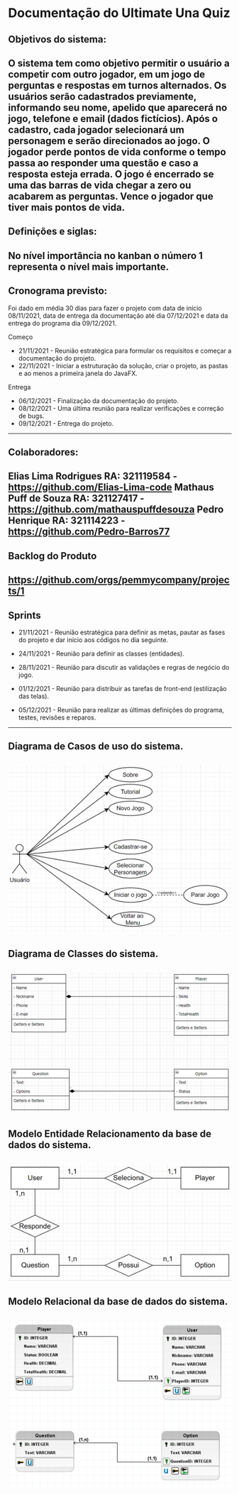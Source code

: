 # Documentação do Ultimate Una Quiz
## Objetivos do sistema:
O sistema tem como objetivo permitir o usuário a competir com outro jogador, em um jogo de perguntas e respostas em turnos alternados. Os usuários serão cadastrados previamente, informando seu nome, apelido que aparecerá no jogo, telefone e email (dados fictícios). Após o cadastro, cada jogador selecionará um personagem e serão direcionados ao jogo. O jogador perde pontos de vida conforme o tempo passa ao responder uma questão e caso a resposta esteja errada. O jogo é encerrado se uma das barras de vida chegar a zero ou acabarem as perguntas. Vence o jogador que tiver mais pontos de vida.
------
## Definições e siglas:
No nível importância no kanban o número 1 representa o nível mais importante.
------
## Cronograma previsto:
Foi dado em média 30 dias para fazer o projeto com data de início 08/11/2021, data de entrega da documentação até dia 07/12/2021 e data da entrega do programa dia 09/12/2021.

Começo 
* 21/11/2021 - Reunião estratégica para formular os requisitos e começar a documentação do projeto.
* 22/11/2021 - Iniciar a estruturação da solução, criar o projeto, as pastas e ao menos a primeira janela do JavaFX.

	
Entrega
* 06/12/2021 - Finalização da documentação do projeto.
* 08/12/2021 - Uma última reunião para realizar verificações e correção de bugs.
* 09/12/2021 - Entrega do projeto.

------
## Colaboradores:
Elias Lima Rodrigues RA: 321119584 - https://github.com/Elias-Lima-code
Mathaus Puff de Souza RA: 321127417 - https://github.com/mathauspuffdesouza
Pedro Henrique RA: 321114223 - https://github.com/Pedro-Barros77
------
## Backlog do Produto 
https://github.com/orgs/pemmycompany/projects/1
------
## Sprints
* 21/11/2021 - Reunião estratégica para definir as metas, pautar as fases do projeto e dar início aos códigos no dia seguinte.

* 24/11/2021 - Reunião para definir as classes (entidades).

* 28/11/2021 - Reunião para discutir as validações e regras de negócio do jogo.

* 01/12/2021 - Reunião para distribuir as tarefas de front-end (estilização das telas).

* 05/12/2021 - Reunião para realizar as últimas definições do programa, testes, revisões e reparos.
------
## Diagrama de Casos de uso do sistema.
![Casos de uso](https://github.com/pemmycompany/Documentacao/blob/main/Diagrama%20de%20Casos%20de%20uso%20do%20sistema.png)
------
## Diagrama de Classes do sistema.
![Classes do Sistema](https://github.com/pemmycompany/Documentacao/blob/main/Diagrama%20de%20Classes%20do%20sistema.png)
------
## Modelo Entidade Relacionamento da base de dados do sistema.
![Entidade Relacionamento](https://github.com/pemmycompany/Documentacao/blob/main/Modelo%20Entidade%20Relacionamento%20da%20base%20de%20dados%20do%20sistema..png)
------
## Modelo Relacional da base de dados do sistema.
![Modelo Relacional](https://github.com/pemmycompany/Documentacao/blob/main/Modelo%20Relacional%20da%20base%20de%20dados%20do%20sistema..png)
------


